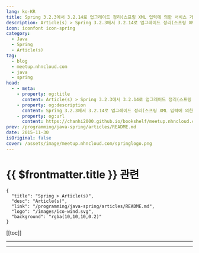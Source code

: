```yaml
---
lang: ko-KR
title: Spring 3.2.3에서 3.2.14로 업그레이드 정리(스프링 XML 입력에 의한 서비스 거부 취약점 대응)
description: Article(s) > Spring 3.2.3에서 3.2.14로 업그레이드 정리(스프링 XML 입력에 의한 서비스 거부 취약점 대응)
icon: iconfont icon-spring
category: 
  - Java
  - Spring
  - Article(s)
tag: 
  - blog
  - meetup.nhncloud.com
  - java
  - spring
head:
  - - meta:
    - property: og:title
      content: Article(s) > Spring 3.2.3에서 3.2.14로 업그레이드 정리(스프링 XML 입력에 의한 서비스 거부 취약점 대응)
    - property: og:description
      content: Spring 3.2.3에서 3.2.14로 업그레이드 정리(스프링 XML 입력에 의한 서비스 거부 취약점 대응)
    - property: og:url
      content: https://chanhi2000.github.io/bookshelf/meetup.nhncloud.com/44.html
prev: /programming/java-spring/articles/README.md
date: 2015-11-30
isOriginal: false
cover: /assets/image/meetup.nhncloud.com/springlogo.png
---
```


# {{ $frontmatter.title }} 관련

```component VPCard
{
  "title": "Spring > Article(s)",
  "desc": "Article(s)",
  "link": "/programming/java-spring/articles/README.md",
  "logo": "/images/ico-wind.svg",
  "background": "rgba(10,10,10,0.2)"
}
```

[[toc]]

---

<SiteInfo
  name="Spring 3.2.3에서 3.2.14로 업그레이드 정리(스프링 XML 입력에 의한 서비스 거부 취약점 대응) | NHN Cloud Meetup"
  desc="Spring 3.2.3에서 3.2.14로 업그레이드 정리(스프링 XML 입력에 의한 서비스 거부 취약점 대응)"
  url="https://meetup.nhncloud.com/posts/46"
  logo="https://meetup.nhncloud.com/resources/img/favicon.ico"
  preview="/assets/image/meetup.nhncloud.com/springlogo.png"/>

<!-- TODO: 작성 -->

---

<TagLinks />
